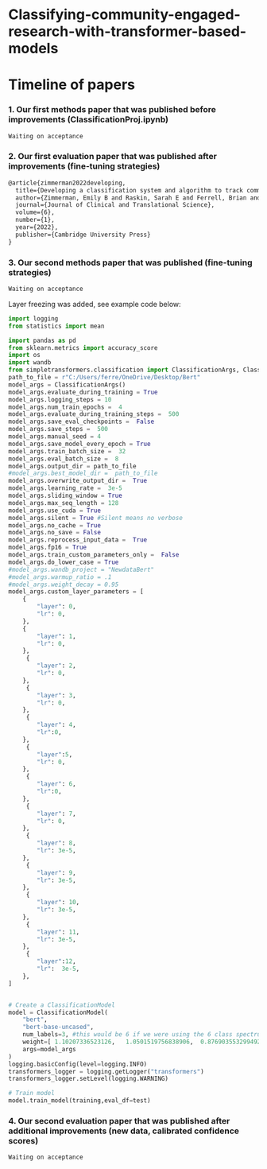 # Classifying-community-engaged-research-with-transformer-based-models

# Timeline of papers
### 1. Our first methods paper that was published before improvements (ClassificationProj.ipynb)

```latex
Waiting on acceptance
```

### 2. Our first evaluation paper that was published after improvements  (fine-tuning strategies)

```latex
@article{zimmerman2022developing,
  title={Developing a classification system and algorithm to track community-engaged research using IRB protocols at a large research university},
  author={Zimmerman, Emily B and Raskin, Sarah E and Ferrell, Brian and Krist, Alex H},
  journal={Journal of Clinical and Translational Science},
  volume={6},
  number={1},
  year={2022},
  publisher={Cambridge University Press}
}
```

### 3. Our second methods paper that was published (fine-tuning strategies)

```latex
Waiting on acceptance
```

Layer freezing was added, see example code below:

```python
import logging
from statistics import mean

import pandas as pd
from sklearn.metrics import accuracy_score
import os
import wandb
from simpletransformers.classification import ClassificationArgs, ClassificationModel
path_to_file = r"C:/Users/ferre/OneDrive/Desktop/Bert"
model_args = ClassificationArgs()
model_args.evaluate_during_training = True
model_args.logging_steps = 10
model_args.num_train_epochs =  4
model_args.evaluate_during_training_steps =  500
model_args.save_eval_checkpoints =  False
model_args.save_steps =  500
model_args.manual_seed = 4
model_args.save_model_every_epoch = True
model_args.train_batch_size =  32
model_args.eval_batch_size =  8
model_args.output_dir = path_to_file
#model_args.best_model_dir =  path_to_file
model_args.overwrite_output_dir =  True
model_args.learning_rate =  3e-5
model_args.sliding_window = True
model_args.max_seq_length = 128
model_args.use_cuda = True
model_args.silent = True #Silent means no verbose
model_args.no_cache = True
model_args.no_save = False
model_args.reprocess_input_data =  True
model_args.fp16 = True
model_args.train_custom_parameters_only =  False
model_args.do_lower_case = True
#model_args.wandb_project = "NewdataBert"
#model_args.warmup_ratio = .1
#model_args.weight_decay = 0.95
model_args.custom_layer_parameters = [
    {
        "layer": 0,
        "lr": 0,
    },
    {
        "layer": 1,
        "lr": 0,
    },
     {
        "layer": 2,
        "lr": 0,
    },
     {
        "layer": 3,
        "lr": 0,
    },
     {
        "layer": 4,
        "lr":0,
    },
     {
        "layer":5,
        "lr": 0,
    },
     {
        "layer": 6,
        "lr":0,
    },
     {
        "layer": 7,
        "lr": 0,
    },
     {
        "layer": 8,
        "lr": 3e-5,
    },
     {
        "layer": 9,
        "lr": 3e-5,
    },
     {
        "layer": 10,
        "lr": 3e-5,
    },
     {
        "layer": 11,
        "lr": 3e-5,
    },
     {
        "layer":12,
        "lr":  3e-5,
    },
]


# Create a ClassificationModel
model = ClassificationModel(
    "bert", 
    "bert-base-uncased",
    num_labels=3, #this would be 6 if we were using the 6 class spectrum 
    weight=[ 1.10207336523126,   1.0501519756838906,  0.8769035532994924],
    args=model_args
)
logging.basicConfig(level=logging.INFO)
transformers_logger = logging.getLogger("transformers")
transformers_logger.setLevel(logging.WARNING)

# Train model
model.train_model(training,eval_df=test)
```

### 4. Our second evaluation paper that was published after additional improvements (new data, calibrated confidence scores)

```latex
Waiting on acceptance
```


